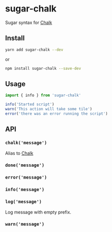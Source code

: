 # sugar-chalk
Sugar syntax for [Chalk](https://github.com/chalk/chalk)

## Install
```bash
yarn add sugar-chalk --dev
```
or
```bash
npm install sugar-chalk --save-dev
```

## Usage
```js
import { info } from 'sugar-chalk'

info('Started script')
warn('This action will take some tile')
error('there was an error running the script')
```

## API
### `chalk('message')`
Alias to [Chalk](https://github.com/chalk/chalk)

### `done('message')`
### `error('message')`
### `info('message')`
### `log('message')`
Log message with empty prefix.

### `warn('message')`
